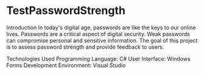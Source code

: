# TestPasswordStrength
Introduction
In today's digital age, passwords are like the keys to our online lives. Passwords are a critical aspect of digital security. Weak passwords can compromise personal and sensitive information. The goal of this project is to assess password strength and provide feedback to users.

Technologies Used
Programming Language: C#
User Interface: Windows Forms
Development Environment: Visual Studio
